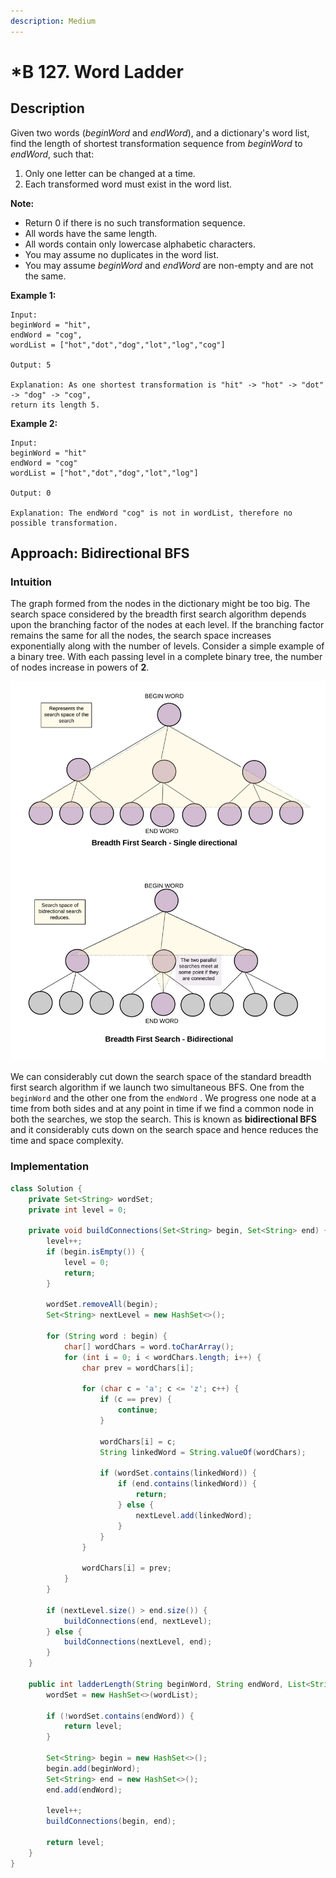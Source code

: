 ```yaml
---
description: Medium
---
```


# \*B 127. Word Ladder

## Description

Given two words \(_beginWord_ and _endWord_\), and a dictionary's word list, find the length of shortest transformation sequence from _beginWord_ to _endWord_, such that:

1. Only one letter can be changed at a time.
2. Each transformed word must exist in the word list.

**Note:**

* Return 0 if there is no such transformation sequence.
* All words have the same length.
* All words contain only lowercase alphabetic characters.
* You may assume no duplicates in the word list.
* You may assume _beginWord_ and _endWord_ are non-empty and are not the same.

**Example 1:**

```text
Input:
beginWord = "hit",
endWord = "cog",
wordList = ["hot","dot","dog","lot","log","cog"]

Output: 5

Explanation: As one shortest transformation is "hit" -> "hot" -> "dot" -> "dog" -> "cog",
return its length 5.
```

**Example 2:**

```text
Input:
beginWord = "hit"
endWord = "cog"
wordList = ["hot","dot","dog","lot","log"]

Output: 0

Explanation: The endWord "cog" is not in wordList, therefore no possible transformation.
```

## Approach: Bidirectional BFS

### Intuition

The graph formed from the nodes in the dictionary might be too big. The search space considered by the breadth first search algorithm depends upon the branching factor of the nodes at each level. If the branching factor remains the same for all the nodes, the search space increases exponentially along with the number of levels. Consider a simple example of a binary tree. With each passing level in a complete binary tree, the number of nodes increase in powers of **2**.

![](../../../.gitbook/assets/image%20%28161%29.png)

We can considerably cut down the search space of the standard breadth first search algorithm if we launch two simultaneous BFS. One from the `beginWord` and the other one from the `endWord` . We progress one node at a time from both sides and at any point in time if we find a common node in both the searches, we stop the search. This is known as **bidirectional BFS** and it considerably cuts down on the search space and hence reduces the time and space complexity.

### Implementation

```java
class Solution {
    private Set<String> wordSet;
    private int level = 0;

    private void buildConnections(Set<String> begin, Set<String> end) {
        level++;
        if (begin.isEmpty()) {
            level = 0;
            return;
        }

        wordSet.removeAll(begin);
        Set<String> nextLevel = new HashSet<>();

        for (String word : begin) {
            char[] wordChars = word.toCharArray();
            for (int i = 0; i < wordChars.length; i++) {
                char prev = wordChars[i];

                for (char c = 'a'; c <= 'z'; c++) {
                    if (c == prev) {
                        continue;
                    }

                    wordChars[i] = c;
                    String linkedWord = String.valueOf(wordChars);

                    if (wordSet.contains(linkedWord)) {
                        if (end.contains(linkedWord)) {
                            return;
                        } else {
                            nextLevel.add(linkedWord);
                        }
                    }
                }

                wordChars[i] = prev;
            }
        }

        if (nextLevel.size() > end.size()) {
            buildConnections(end, nextLevel);
        } else {
            buildConnections(nextLevel, end);
        }
    }

    public int ladderLength(String beginWord, String endWord, List<String> wordList) {
        wordSet = new HashSet<>(wordList);

        if (!wordSet.contains(endWord)) {
            return level;
        }

        Set<String> begin = new HashSet<>();
        begin.add(beginWord);
        Set<String> end = new HashSet<>();
        end.add(endWord);

        level++;
        buildConnections(begin, end);

        return level;
    }
}
```

